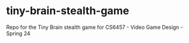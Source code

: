 # tiny-brain-stealth-game
Repo for the Tiny Brain stealth game for CS6457 - Video Game Design - Spring 24

